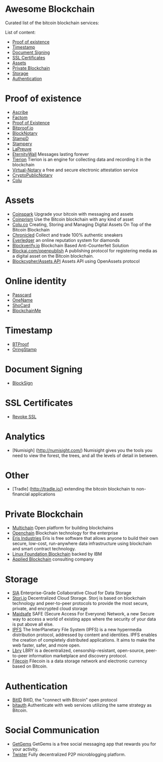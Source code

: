 Awesome Blockchain
==================
Curated list of the bitcoin blockchain services:

List of content:
- [Proof of existence](#proof-of-existence)
- [Timestamp](#timestamp)
- [Document Signing](#document-signing)
- [SSL Certificates](#ssl-certificates)
- [Assets](#assets)
- [Private Blockchain](#private-blockchain)
- [Storage](#storage)
- [Authentication](#authentication)

# Proof of existence
* [Ascribe](http://ascribe.io)
* [Factom](http://www.factom.org)
* [Proof of Existence](http://proofofexistence.com)
* [Bitproof.io](https://bitproof.io)
* [BlockNotary](http://www.blocknotary.com)
* [StampD](http://stampd.io)
* [Stampery](https://stampery.co)
* [LaPreuve](http://www.lapreuve.net/explication.html)
* [EternityWall](http://eternitywall.it) Messages lasting forever
* [Tierion](https://tierion.com) Tierion is an engine for collecting data 
and recording it in the blockchain
* [Virtual-Notary](http://virtual-notary.org/) a free and secure electronic attestation service
* [CryptoPublicNotary](http://www.cryptopublicnotary.com/)
* [Colu](https://www.colu.co/)

# Assets
* [Coinspark](http://coinspark.org/) Upgrade your bitcoin with messaging and assets
* [Coinprism](https://www.coinprism.com) Use the Bitcoin blockchain with any kind of asset
* [Colu.co](http://colu.co) Creating, Storing and Managing Digital Assets On Top of the Bitcoin Blockchain
* [Chronicled](http://www.chronicled.com/index.html) Collect and trade 100% authentic sneakers
* [Everledger](http://www.everledger.io/) an online reputation system for diamonds
* [Blockverify.io](http://blockverify.io) Blockchain Based Anti-Counterfeit Solution
* [Blockai.com/openpublish](https://github.com/blockai/openpublish) A publishing protocol for registering media as a digital asset on the Bitcoin blockchain.
* [Blockcypher/Assets API](http://dev.blockcypher.com/#asset-api) Assets API using OpenAssets protocol
 
# Online identity
* [Passcard](https://passcard.info)
* [OneName](https://onename.com)
* [ShoCard](http://www.shocard.com/)
* [BlockchainMe](http://blockchainme.com/)

# Timestamp
* [BTProof](https://www.btproof.com/)
* [OringStamp](http://www.originstamp.org/)

# Document Signing
* [BlockSign](https://blocksign.com)

# SSL Certificates
* [Revoke SSL](https://github.com/ChristopherA/revocable-self-signed-tls-certificates-hack)

# Analytics
* [Numisigh] (http://numisight.com/) Numisight gives you the tools you need to view 
the forest, the trees, and all the levels of detail in between.

# Other
* [Tradle] (http://tradle.io/) extending the bitcoin blockchain to non-financial applications

# Private Blockchain
* [Multichain](http://www.multichain.com/) Open platform for building blockchains
* [Openchain](http://openchain.org) Blockchain technology for the enterprise
* [Eris Industries](https://erisindustries.com/) Eris is free software that allows anyone to build their own secure, low-cost, run-anywhere data infrastructure using blockchain and smart contract technology.
* [Linux Foundation Blockchain](https://blockchain.linuxfoundation.org/) backed by IBM
* [Applied Blockchain](http://appliedblockchain.com/) consulting company

# Storage
* [SIA](http://sia.tech/) Enterprise-Grade Collaborative Cloud for Data Storage
* [Storj.io](http://storj.io/) Decentralized Cloud Storage. Storj is based on blockchain technology and peer-to-peer protocols to provide the most secure, private, and encrypted cloud storage
* [Maidsafe](http://maidsafe.net/) SAFE (Secure Access For Everyone) Network, a new Secure way to access a world of existing apps where the security of your data is put above all else.
* [IPFS](https://ipfs.io/) The InterPlanetary File System (IPFS) is a new hypermedia distribution protocol, addressed by content and identities. IPFS enables the creation of completely distributed applications. It aims to make the web faster, safer, and more open.
* [Lbry](http://lbry.io/) LBRY is a decentralized, censorship-resistant, open-source, peer-to-peer information marketplace and discovery protocol.
* [Filecoin](http://filecoin.io/) Filecoin is a data storage network and electronic currency based on Bitcoin.

# Authentication
* [BitID](https://github.com/bitid) BitID, the "connect with Bitcoin" open protocol
* [bitauth](https://github.com/bitpay/bitauth) Authenticate with web services utilizing the same strategy as Bitcoin.

# Social Communication
* [GetGems](http://getgems.org/) GetGems is a free social messaging app that rewards you for your activity.
* [Twister](http://twister.net.co/) Fully decentralized P2P microblogging platform.
